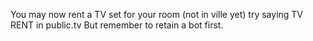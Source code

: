 You may now rent a TV set for your room (not in ville yet) try saying TV RENT in public.tv But remember to retain a bot first.